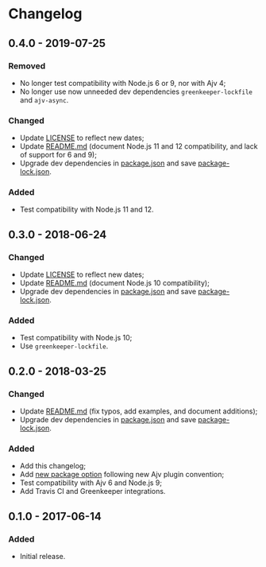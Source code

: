Changelog
=========


0.4.0 - 2019-07-25
------------------

### Removed

- No longer test compatibility with Node.js 6 or 9, nor with Ajv 4;
- No longer use now unneeded dev dependencies `greenkeeper-lockfile` and `ajv-async`.


### Changed

- Update [LICENSE](LICENSE) to reflect new dates;
- Update [README.md](README.md) (document Node.js 11 and 12 compatibility, and lack of support for 6 and 9);
- Upgrade dev dependencies in [package.json](package.json) and save [package-lock.json](package-lock.json).


### Added

- Test compatibility with Node.js 11 and 12.



0.3.0 - 2018-06-24
------------------

### Changed

- Update [LICENSE](LICENSE) to reflect new dates;
- Update [README.md](README.md) (document Node.js 10 compatibility);
- Upgrade dev dependencies in [package.json](package.json) and save [package-lock.json](package-lock.json).


### Added

- Test compatibility with Node.js 10;
- Use `greenkeeper-lockfile`.



0.2.0 - 2018-03-25
------------------

### Changed

- Update [README.md](README.md) (fix typos, add examples, and document additions);
- Upgrade dev dependencies in [package.json](package.json) and save [package-lock.json](package-lock.json).


### Added

- Add this changelog;
- Add [new package option](README.md#options-and-behavior) following new Ajv plugin convention;
- Test compatibility with Ajv 6 and Node.js 9;
- Add Travis CI and Greenkeeper integrations.


0.1.0 - 2017-06-14
------------------

### Added

- Initial release.
